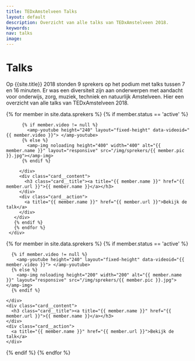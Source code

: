```yaml
---
title: TEDxAmstelveen Talks
layout: default
description: Overzicht van alle talks van TEDxAmstelveen 2018.
keywords:
nav: talks
image:
---
```


# Talks

Op {{site.title}} 2018 stonden 9 sprekers op het podium met talks tussen 7 en 16 minuten. Er was een diversiteit zijn aan onderwerpen met aandacht voor onderwijs, zorg, muziek, techniek en natuurlijk Amstelveen. Hier een overzicht van alle talks van TEDxAmstelveen 2018.

<div class="tablet-up">
     <div class="card-container">
       {% for member in site.data.sprekers %}
       {% if member.status == 'active' %}
       <div class="card">
         <div class="card__image">

          {% if member.video != null %}         
            <amp-youtube height="240" layout="fixed-height" data-videoid="{{ member.video }}"> </amp-youtube>
          {% else %}
            <amp-img noloading height="400" width="400" alt="{{ member.name }}" layout="responsive" src="/img/sprekers/{{ member.pic }}.jpg"></amp-img>
          {% endif %}

         </div>
         <div class="card__content">
           <h3 class="card__title"><a title="{{ member.name }}" href="{{ member.url }}">{{ member.name }}</a></h3>
         </div>
         <div class="card__action">
           <a title="{{ member.name }}" href="{{ member.url }}">Bekijk de talk</a>
         </div>
       </div>
       {% endif %}
       {% endfor %}
     </div>
</div>

<amp-carousel class="tablet-down"
  width="auto"
  height="450"
  type="slides"
  layout="fixed-height">
  {% for member in site.data.sprekers %}
  {% if member.status == 'active' %}
  <div class="card">
    <div class="card__image">

      {% if member.video != null %}         
        <amp-youtube height="240" layout="fixed-height" data-videoid="{{ member.video }}"> </amp-youtube>
      {% else %}
        <amp-img noloading height="200" width="200" alt="{{ member.name }}" layout="responsive" src="/img/sprekers/{{ member.pic }}.jpg"></amp-img>
      {% endif %}

    </div>
    <div class="card__content">
      <h3 class="card__title"><a title="{{ member.name }}" href="{{ member.url }}">{{ member.name }}</a></h3>
    </div>
    <div class="card__action">
      <a title="{{ member.name }}" href="{{ member.url }}">Bekijk de talk</a>
    </div>
  </div>
{% endif %}
{% endfor %}
</amp-carousel>
